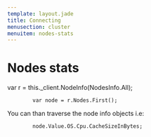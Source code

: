 ```yaml
---
template: layout.jade
title: Connecting
menusection: cluster
menuitem: nodes-stats
---
```



# Nodes stats

var r = this._client.NodeInfo(NodesInfo.All);

            var node = r.Nodes.First();

You can than traverse the node info objects i.e:

            node.Value.OS.Cpu.CacheSizeInBytes;

